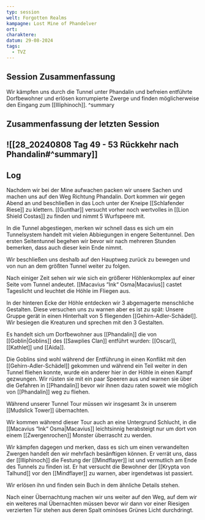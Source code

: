 ```yaml
---
typ: session
welt: Forgotten Realms
kampagne: Lost Mine of Phandelver
ort: 
charaktere: 
datum: 29-08-2024
tags:
  - TVZ
---
```

## Session Zusammenfassung

Wir kämpfen uns durch die Tunnel unter Phandalin und befreien entführte Dorfbewohner und erlösen korrumpierte Zwerge und finden möglicherweise den Eingang zum [[Illiphinoch]].
^summary

## Zusammenfassung der letzten Session

![[28_20240808 Tag 49 - 53 Rückkehr nach Phandalin#^summary]]
---

## Log

Nachdem wir bei der Mine aufwachen packen wir unsere Sachen und machen uns auf den Weg Richtung Phandalin. Dort kommen wir gegen Abend an und beschließen in das Loch unter der Kneipe [[Schlafender Riese]] zu klettern. [[Gunthar]] versucht vorher noch wertvolles in [[Lion Shield Costas]] zu finden und nimmt 5 Wurfspeere mit.

In die Tunnel abgestiegen, merken wir schnell dass es sich um ein Tunnelsystem handelt mit vielen Abbiegungen in engere Seitentunnel. Den ersten Seitentunnel begehen wir bevor wir nach mehreren Stunden bemerken, dass auch dieser kein Ende nimmt.

Wir beschließen uns deshalb auf den Hauptweg zurück zu bewegen und von nun an dem größten Tunnel weiter zu folgen.

Nach einiger Zeit sehen wir wie sich ein größerer Höhlenkomplex auf einer Seite vom Tunnel andeutet. [[Macavius “Ink“ Osma|Macavius]] castet Tageslicht und leuchtet die Höhle im Fliegen aus.

In der hinteren Ecke der Höhle entdecken wir 3 abgemagerte menschliche Gestalten. Diese versuchen uns zu warnen aber es ist zu spät: Unsere Gruppe gerät in einen Hinterhalt von 5 fliegenden [[Gehirn-Adler-Schädel]]. Wir besiegen die Kreaturen und sprechen mit den 3 Gestalten.

Es handelt sich um Dorfbewohner aus [[Phandalin]] die von [[Goblin|Goblins]] des [[Sawplies Clan]] entführt wurden: [[Oscar]], [[Kathlet]] und [[Aida]].

Die Goblins sind wohl während der Entführung in einen Konflikt mit den [[Gehirn-Adler-Schädel]] gekommen und während ein Teil weiter in den Tunnel fliehen konnte, wurde ein anderer hier in der Höhle in einen Kampf gezwungen. Wir rüsten sie mit ein paar Speeren aus und warnen sie über die Gefahren in [[Phandalin]] bevor wir ihnen dazu raten soweit wie möglich von [[Phandalin]] weg zu fliehen.

Während unserer Tunnel Tour müssen wir insgesamt 3x in unserem [[Mudslick Tower]] übernachten.

Wir kommen während dieser Tour auch an eine Untergrund Schlucht, in die [[Macavius “Ink“ Osma|Macavius]] leichtsinnig herabsteigt nur um dort von einem [[Zwergenrochen]] Monster überrascht zu werden.

Wir kämpfen dagegen und merken, dass es sich um einen verwandelten Zwergen handelt den wir mehrfach besänftigen können. Er verrät uns, dass der [[Illiphinoch]] die Festung der [[Mindflayer]] ist und vermutlich am Ende des Tunnels zu finden ist. Er hat versucht die Bewohner der [[Krypta von Talhund]] vor den [[Mindflayer]] zu warnen, aber irgendetwas ist passiert.

Wir erlösen ihn und finden sein Buch in dem ähnliche Details stehen.

Nach einer Übernachtung machen wir uns weiter auf den Weg, auf dem wir ein weiteres mal Übernachten müssen bevor wir dann vor einer Riesigen verzierten Tür stehen aus deren Spalt ominöses Grünes Licht durchdringt.